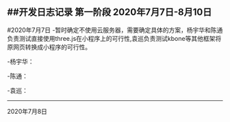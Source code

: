 ##开发日志记录 第一阶段 2020年7月7日-8月10日
-------------------------------------------------------------------------------------------
#2020年7月7日
-暂时确定不使用云服务器，需要确定具体的方案，杨宇华和陈通负责测试直接使用three.js在小程序上的可行性,袁巡负责测试kbone等其他框架将原网页转换成小程序的可行性。

-杨宇华：


-陈通：


-袁巡：



-------------------------------------------------------------------------------------------
2020年7月8日